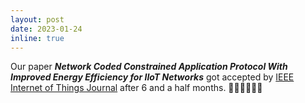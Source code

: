 ```yaml
---
layout: post
date: 2023-01-24
inline: true
---
```


Our paper ***Network Coded Constrained Application Protocol With Improved Energy Efficiency for IIoT Networks*** got accepted by [IEEE Internet of Things Journal](https://ieee-iotj.org/) after 6 and a half months. 🎉🎉🙂🙂✅✅